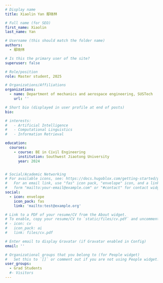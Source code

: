 ```yaml
---
# Display name
title: Xiaolin Yan 鄢晓林

# Full name (for SEO)
first_name: Xiaolin
last_name: Yan

# Username (this should match the folder name)
authors:
  - 鄢晓林

# Is this the primary user of the site?
superuser: false

# Role/position
role: Master student, 2025

# Organizations/Affiliations
organizations:
  - name: Department of mechanics and aerospace engineering, SUSTech
    url: ''

# Short bio (displayed in user profile at end of posts)
bio: 

# interests:
#   - Artificial Intelligence
#   - Computational Linguistics
#   - Information Retrieval

education:
  courses:
    - course: BE in Civil Engineering
      institution: Southwest Jiaotong University
      year: 2024


# Social/Academic Networking
# For available icons, see: https://docs.hugoblox.com/getting-started/page-builder/#icons
#   For an email link, use "fas" icon pack, "envelope" icon, and a link in the
#   form "mailto:your-email@example.com" or "#contact" for contact widget.
social:
  - icon: envelope
    icon_pack: fas
    link: 'mailto:test@example.org'

# Link to a PDF of your resume/CV from the About widget.
# To enable, copy your resume/CV to `static/files/cv.pdf` and uncomment the lines below.
# - icon: cv
#   icon_pack: ai
#   link: files/cv.pdf

# Enter email to display Gravatar (if Gravatar enabled in Config)
email: ''

# Organizational groups that you belong to (for People widget)
#   Set this to `[]` or comment out if you are not using People widget.
user_groups:
  - Grad Students
  #- Visitors
---
```


